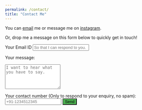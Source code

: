 ```yaml
---
permalink: /contact/
title: "Contact Me"
---
```


You can <a href="mailto:healwithramya@gmail.com">email</a> me or message me on <a href="https://instagram.com/ramyapillutla">instagram</a>.

Or, drop me a message on this form below to quickly get in touch!

<iframe name="hidden_iframe" id="hidden_iframe" style="display:none;"
onload="if(submitted) {window.location='/thankyou';}"></iframe>

<form method="post" action="https://docs.google.com/forms/d/e/1FAIpQLSdAf1hdWZEh98ni20QByWr1KbQRMeGEItOMymbpJIKfuhiEqg/formResponse" target="hidden_iframe" onsubmit="submitted=true;">
<label>Your Email ID</label>
<input name="emailAddress" type="email" placeholder="So that I can respond to you." required>

<label>Your message:</label>
<textarea name="entry.1242451957" rows="5" placeholder="I want to hear what you have to say." required></textarea>

<label>Your contact number (Only to respond to your enquiry, no spam):</label>
    <input type="tel" pattern="+[0-9]{2}-[0-9]{10}" name="entry.1274280137" placeholder="+91-1234512345" required>
<button class="btn btn--large" style="background-color: #4CAF50;" type="submit">Send</button>